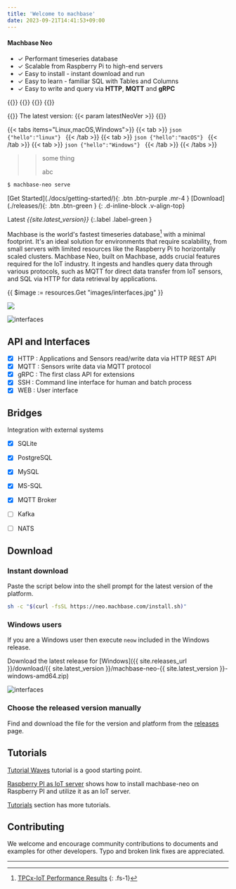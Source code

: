 ```yaml
---
title: 'Welcome to machbase'
date: 2023-09-21T14:41:53+09:00
---
```


#### Machbase Neo

- ✓ Performant timeseries database
- ✓ Scalable from Raspberry Pi to high-end servers
- ✓ Easy to install - instant download and run
- ✓ Easy to learn - familiar SQL with Tables and Columns
- ✓ Easy to write and query via **HTTP**, **MQTT** and **gRPC**



{{<cards>}}
    {{<card link="./getting-started/" title="Get Started" icon="academic-cap">}}
    {{<card link="./releases/" title="Download" icon="download">}}
{{</cards>}}

{{<callout type="info">}}
The latest version: {{< param latestNeoVer >}}
{{</callout>}}


{{< tabs items="Linux,macOS,Windows">}}
    {{< tab >}}
    ```json
    {"hello":"linux"}
    ```
    {{< /tab >}}
    {{< tab >}}
    ```json
    {"hello":"macOS"}
    ```
    {{< /tab >}}
    {{< tab >}}
    ```json
    {"hello":"Windows"}
    ```
    {{< /tab >}}
{{< /tabs >}}

>> some thing
>>
>> abc

```sh
$ machbase-neo serve
```

<span class="fs-6">
[Get Started](./docs/getting-started/){: .btn .btn-purple .mr-4 } [Download](./releases/){: .btn .btn-green } 
</span>
{: .d-inline-block .v-align-top}

Latest *{{site.latest_version}}*
{:.label .label-green }

Machbase is the world's fastest timeseries database[^1] with a minimal footprint. It's an ideal solution for environments that require scalability, from small servers with limited resources like the Raspberry Pi to horizontally scaled clusters. Machbase Neo, built on Machbase, adds crucial features required for the IoT industry. It ingests and handles query data through various protocols, such as MQTT for direct data transfer from IoT sensors, and SQL via HTTP for data retrieval by applications.

{{ $image := resources.Get "images/interfaces.jpg" }}

<img src="{{ $image.RelPermalink }}" width="{{ $image.Width }}" height="{{ $image.Height }}"/>

![interfaces](/assets/img/interfaces.jpg)

## API and Interfaces

- [x] HTTP : Applications and Sensors read/write data via HTTP REST API
- [x] MQTT : Sensors write data via MQTT protocol
- [x] gRPC : The first class API for extensions
- [x] SSH : Command line interface for human and batch process
- [x] WEB : User interface

## Bridges

Integration with external systems

- [x] SQLite
- [x] PostgreSQL
- [x] MySQL
- [x] MS-SQL
- [x] MQTT Broker
- [ ] Kafka
- [ ] NATS


## Download 

### Instant download

Paste the script below into the shell prompt for the latest version of the platform.

```sh
sh -c "$(curl -fsSL https://neo.machbase.com/install.sh)"
```

### Windows <!--GUI--> users

If you are a Windows user then execute `neow` included in the Windows release.
<!--
the macOS user prefers to use GUI, download neow package from the [releases](./releases/#gui-for-macos) page.
,-->

Download the latest release for [Windows]({{ site.releases_url }}/download/{{ site.latest_version }}/machbase-neo-{{ site.latest_version }}-windows-amd64.zip)
<!--
, [macOS (Apple)]({{ site.releases_url }}/download/{{ site.latest_version }}/neow-fog-{{ site.latest_version }}-macOS-arm64.zip) and [macOS (Intel)]({{ site.releases_url }}/download/{{ site.latest_version }}/neow-fog-{{ site.latest_version }}-macOS-amd64.zip).
-->

![interfaces](/assets/img/neow-win.png)


### Choose the released version manually

Find and download the file for the version and platform from the [releases](./releases/) page.

## Tutorials

[Tutorial Waves](./docs/tutorial-waves/00.index.md) tutorial is a good starting point.

[Raspberry PI as IoT server](./docs/tutorials/raspi-server.md) shows how to install machbase-neo on Raspberry PI and utilize it as an IoT server.

[Tutorials](./docs/tutorials/) section has more tutorials.

## Contributing

We welcome and encourage community contributions to documents and examples for other developers. Typo and broken link fixes are appreciated.

--------------

[^1]: [TPCx-IoT Performance Results](https://www.tpc.org/tpcx-iot/results/tpcxiot_perf_results5.asp?version=2)
{: .fs-1}

